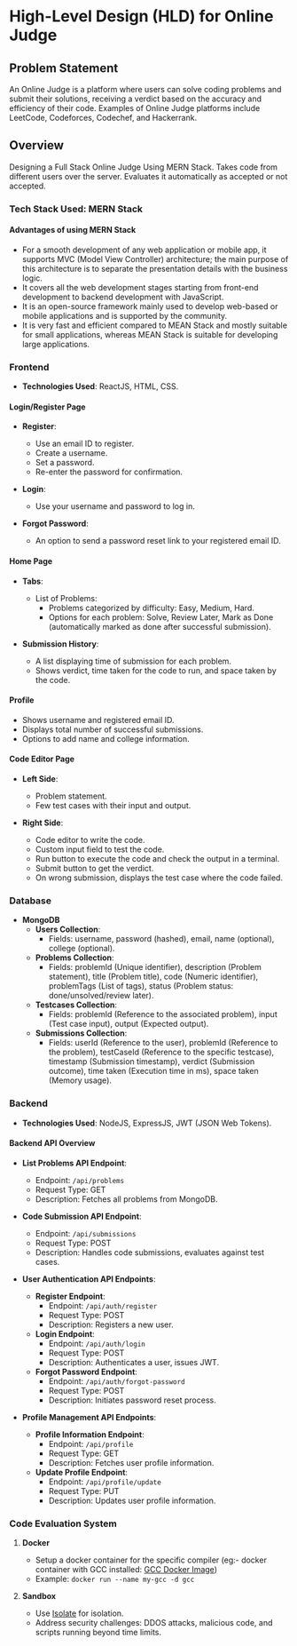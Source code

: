 # High-Level Design (HLD) for Online Judge

## Problem Statement

An Online Judge is a platform where users can solve coding problems and submit their solutions, receiving a verdict based on the accuracy and efficiency of their code. Examples of Online Judge platforms include LeetCode, Codeforces, Codechef, and Hackerrank.

## Overview

Designing a Full Stack Online Judge Using MERN Stack. Takes code from different users over the server. Evaluates it automatically as accepted or not accepted.

### Tech Stack Used: MERN Stack

#### Advantages of using MERN Stack
- For a smooth development of any web application or mobile app, it supports MVC (Model View Controller) architecture; the main purpose of this architecture is to separate the presentation details with the business logic.
- It covers all the web development stages starting from front-end development to backend development with JavaScript.
- It is an open-source framework mainly used to develop web-based or mobile applications and is supported by the community.
- It is very fast and efficient compared to MEAN Stack and mostly suitable for small applications, whereas MEAN Stack is suitable for developing large applications.

### Frontend

- **Technologies Used**: ReactJS, HTML, CSS.

#### Login/Register Page

- **Register**:
  - Use an email ID to register.
  - Create a username.
  - Set a password.
  - Re-enter the password for confirmation.

- **Login**:
  - Use your username and password to log in.

- **Forgot Password**:
  - An option to send a password reset link to your registered email ID.

#### Home Page

- **Tabs**:
  - List of Problems:
    - Problems categorized by difficulty: Easy, Medium, Hard.
    - Options for each problem: Solve, Review Later, Mark as Done (automatically marked as done after successful submission).

- **Submission History**:
  - A list displaying time of submission for each problem.
  - Shows verdict, time taken for the code to run, and space taken by the code.

#### Profile

- Shows username and registered email ID.
- Displays total number of successful submissions.
- Options to add name and college information.

#### Code Editor Page

- **Left Side**:
  - Problem statement.
  - Few test cases with their input and output.

- **Right Side**:
  - Code editor to write the code.
  - Custom input field to test the code.
  - Run button to execute the code and check the output in a terminal.
  - Submit button to get the verdict.
  - On wrong submission, displays the test case where the code failed.

### Database

- **MongoDB**
  - **Users Collection**:
    - Fields: username, password (hashed), email, name (optional), college (optional).
  - **Problems Collection**:
    - Fields: problemId (Unique identifier), description (Problem statement), title (Problem title), code (Numeric identifier), problemTags (List of tags), status (Problem status: done/unsolved/review later).
  - **Testcases Collection**:
    - Fields: problemId (Reference to the associated problem), input (Test case input), output (Expected output).
  - **Submissions Collection**:
    - Fields: userId (Reference to the user), problemId (Reference to the problem), testCaseId (Reference to the specific testcase), timestamp (Submission timestamp), verdict (Submission outcome), time taken (Execution time in ms), space taken (Memory usage).

### Backend

- **Technologies Used**: NodeJS, ExpressJS, JWT (JSON Web Tokens).

#### Backend API Overview

- **List Problems API Endpoint**:
  - Endpoint: `/api/problems`
  - Request Type: GET
  - Description: Fetches all problems from MongoDB.

- **Code Submission API Endpoint**:
  - Endpoint: `/api/submissions`
  - Request Type: POST
  - Description: Handles code submissions, evaluates against test cases.

- **User Authentication API Endpoints**:
  - **Register Endpoint**:
    - Endpoint: `/api/auth/register`
    - Request Type: POST
    - Description: Registers a new user.
  - **Login Endpoint**:
    - Endpoint: `/api/auth/login`
    - Request Type: POST
    - Description: Authenticates a user, issues JWT.
  - **Forgot Password Endpoint**:
    - Endpoint: `/api/auth/forgot-password`
    - Request Type: POST
    - Description: Initiates password reset process.

- **Profile Management API Endpoints**:
  - **Profile Information Endpoint**:
    - Endpoint: `/api/profile`
    - Request Type: GET
    - Description: Fetches user profile information.
  - **Update Profile Endpoint**:
    - Endpoint: `/api/profile/update`
    - Request Type: PUT
    - Description: Updates user profile information.

### Code Evaluation System

1) **Docker**
   - Setup a docker container for the specific compiler (eg:- docker container with GCC installed: [GCC Docker Image](https://hub.docker.com/_/gcc))
   - Example: `docker run --name my-gcc -d gcc`

2) **Sandbox**
   - Use [Isolate](https://github.com/ioi/isolate) for isolation.
   - Address security challenges: DDOS attacks, malicious code, and scripts running beyond time limits.
